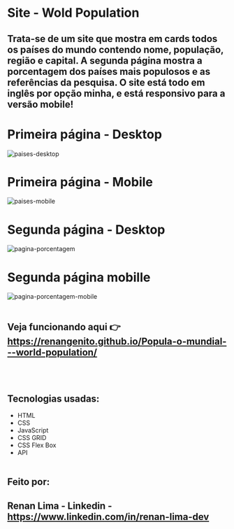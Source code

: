 # Site - Wold Population
## Trata-se de um site que mostra em cards todos os países do mundo contendo nome, população, região e capital. A segunda página mostra a porcentagem dos países mais populosos e as referências da pesquisa. O site está todo em inglês por opção minha, e está responsivo para a versão mobile! 
# Primeira página - Desktop
![paises-desktop](https://user-images.githubusercontent.com/77756047/136093910-d94b5b11-18dc-484a-847e-8415d0beee0e.png)
# Primeira página - Mobile
![paises-mobile](https://user-images.githubusercontent.com/77756047/136093967-8f606ec3-3398-45ff-95f9-0c21bcb2dc34.png)
# Segunda página - Desktop
![pagina-porcentagem](https://user-images.githubusercontent.com/77756047/136094007-38786c83-1ae5-44b8-aa52-1c884fb75eab.png)
# Segunda página mobille
![pagina-porcentagem-mobile](https://user-images.githubusercontent.com/77756047/136094057-2a84076d-c103-4062-95b9-52fe2e48d7f2.png)
<br></br>
## Veja funcionando aqui  👉 https://renangenito.github.io/Popula-o-mundial---world-population/
<br></br>
## Tecnologias usadas:
* HTML
* CSS
* JavaScript
* CSS GRID
* CSS Flex Box
* API
<br></br>
## Feito por: 
## Renan Lima - Linkedin - https://www.linkedin.com/in/renan-lima-dev
